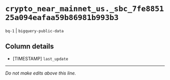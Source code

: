 # `crypto_near_mainnet_us._sbc_7fe885125a094eafaa59b86981b993b3`
`bq-1` | `bigquery-public-data`

## Column details
* [TIMESTAMP] `last_update`

-------------------------------------------------------------------------------
*Do not make edits above this line.*
